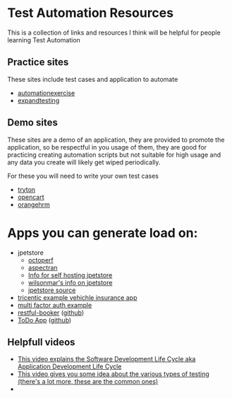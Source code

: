 # Test Automation Resources

This is a collection of links and resources I think will be helpful for people learning Test Automation


## Practice sites 

These sites include test cases and application to automate

- [automationexercise](https://automationexercise.com/)
- [expandtesting](https://practice.expandtesting.com/about)

## Demo sites

These sites are a demo of an application, they are provided to promote the application, so be respectful in you usage of them, they are good for practicing creating automation scripts but not suitable for high usage and any data you create will likely get wiped periodically.

For these you will need to write your own test cases

- [tryton](https://www.tryton.org/demo)
- [opencart](https://www.opencart.com/index.php?route=cms/demo)
- [orangehrm](https://opensource-demo.orangehrmlive.com/web/index.php/auth/login)

# Apps you can generate load on:

- jpetstore
  - [octoperf](https://petstore.octoperf.com/actions/Catalog.action)
  - [aspectran](https://jpetstore.aspectran.com/)
  - [Info for self hosting jpetstore](https://mybatis.org/jpetstore-6/)
  - [wilsonmar's info on jpetstore](https://wilsonmar.github.io/jpetstore/)
  - [jpetstore source](https://github.com/mybatis/jpetstore-6)
- [tricentic example vehichle insurance app](http://sampleapp.tricentis.com/)
- [multi factor auth example](https://seleniumbase.io/realworld/login)
- [restful-booker](https://restful-booker.herokuapp.com/) ([github](https://github.com/mwinteringham/restful-booker))
- [ToDo App](https://todomvc.com/) ([github](https://github.com/tastejs/todomvc))

## Helpfull videos

- [This video explains the Software Development Life Cycle aka Application Development Life Cycle](https://youtu.be/Fi3_BjVzpqk?si=VIOV3P8JXPkwkGop)
- [This video gives you some idea about the various types of testing (there's a lot more, these are the common ones)](https://youtu.be/cuNE3tZ5Wu4?si=Q45-rVR_pH1c1LHT)
- 
